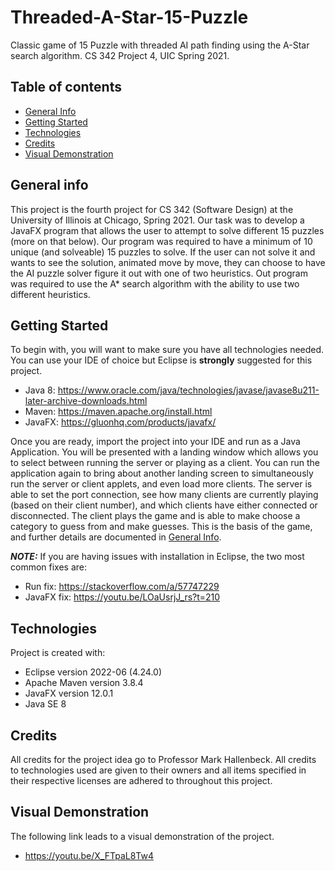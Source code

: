 # Threaded-A-Star-15-Puzzle
Classic game of 15 Puzzle with threaded AI path finding using the A-Star search algorithm. CS 342 Project 4, UIC Spring 2021.

## Table of contents
* [General Info](#general-info)
* [Getting Started](#getting-started)
* [Technologies](#technologies)
* [Credits](#credits)
* [Visual Demonstration](#visual-demonstration)

## General info
This project is the fourth project for CS 342 (Software Design) at the University of Illinois at Chicago, Spring 2021. Our task was to develop a JavaFX program that allows the user to attempt to solve different 15 puzzles (more on that below). Our program was required to have a minimum of 10 unique (and solveable) 15 puzzles to solve. If the user can not solve it and wants to see the solution, animated move by move, they can choose to have the AI puzzle solver figure it out with one of two heuristics. Out program was required to use the A\* search algorithm with the ability to use two different heuristics.

## Getting Started
To begin with, you will want to make sure you have all technologies needed. You can use your IDE of choice but Eclipse is **strongly** suggested for this project.
* Java 8: https://www.oracle.com/java/technologies/javase/javase8u211-later-archive-downloads.html
* Maven: https://maven.apache.org/install.html
* JavaFX: https://gluonhq.com/products/javafx/

Once you are ready, import the project into your IDE and run as a Java Application. You will be presented with a landing window which allows you to select between running the server or playing as a client. You can run the application again to bring about another landing screen to simultaneously run the server or client applets, and even load more clients. 
The server is able to set the port connection, see how many clients are currently playing (based on their client number), and which clients have either connected or disconnected. The client plays the game and is able to make choose a category to guess from and make guesses. This is the basis of the game, and further details are documented in [General Info](#general-info).

***NOTE:*** If you are having issues with installation in Eclipse, the two most common fixes are:
* Run fix: https://stackoverflow.com/a/57747229
* JavaFX fix: https://youtu.be/LOaUsrjJ_rs?t=210
    
## Technologies
Project is created with:
* Eclipse version 2022-06 (4.24.0)
* Apache Maven version 3.8.4
* JavaFX version 12.0.1
* Java SE 8

## Credits
All credits for the project idea go to Professor Mark Hallenbeck. All credits to technologies used are given to their owners and all items specified in their respective licenses are adhered to throughout this project.  

## Visual Demonstration
The following link leads to a visual demonstration of the project.
* https://youtu.be/X_FTpaL8Tw4
